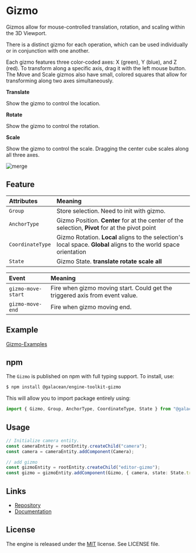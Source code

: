 # Gizmo

Gizmos allow for mouse-controlled translation, rotation, and scaling within the 3D Viewport.

There is a distinct gizmo for each operation, which can be used individually or in conjunction with one another.

Each gizmo features three color-coded axes: X (green), Y (blue), and Z (red). To transform along a specific axis, drag it with the left mouse button. The Move and Scale gizmos also have small, colored squares that allow for transforming along two axes simultaneously.

**Translate**

Show the gizmo to control the location.

**Rotate**

Show the gizmo to control the rotation.

**Scale**

Show the gizmo to control the scale. Dragging the center cube scales along all three axes.

![merge](https://mdn.alipayobjects.com/huamei_qbugvr/afts/img/A*f5lvSIAaQiAAAAAAAAAAAAAADtKFAQ/original)

## Feature

| Attributes | Meaning |
| :-- | :-- |
| `Group` | Store selection. Need to init with gizmo. |
| `AnchorType` | Gizmo Position. **Center** for at the center of the selection, **Pivot** for at the pivot point |
| `CoordinateType` | Gizmo Rotation. **Local** aligns to the selection's local space. **Global** aligns to the world space orientation |
| `State` | Gizmo State. **translate** **rotate** **scale** **all** |

| Event              | Meaning                                                                      |
| :----------------- | :--------------------------------------------------------------------------- |
| `gizmo-move-start` | Fire when gizmo moving start. Could get the triggered axis from event value. |
| `gizmo-move-end`   | Fire when gizmo moving end.                                                  |

## Example

[Gizmo-Examples](https://galacean.antgroup.com/engine/examples/gizmo/)

## npm

The `Gizmo` is published on npm with full typing support. To install, use:

```sh
$ npm install @galacean/engine-toolkit-gizmo
```

This will allow you to import package entirely using:

```javascript
import { Gizmo, Group, AnchorType, CoordinateType, State } from "@galacean/engine-toolkit-gizmo";
```

## Usage

```ts
// Initialize camera entity.
const cameraEntity = rootEntity.createChild("camera");
const camera = cameraEntity.addComponent(Camera);

// add gizmo
const gizmoEntity = rootEntity.createChild("editor-gizmo");
const gizmo = gizmoEntity.addComponent(Gizmo, { camera, state: State.translate });
```

## Links

- [Repository](https://github.com/galacean/engine-toolkit)
- [Documentation](https://galacean.antgroup.com/engine/docs/)

## License

The engine is released under the [MIT](https://opensource.org/licenses/MIT) license. See LICENSE file.
